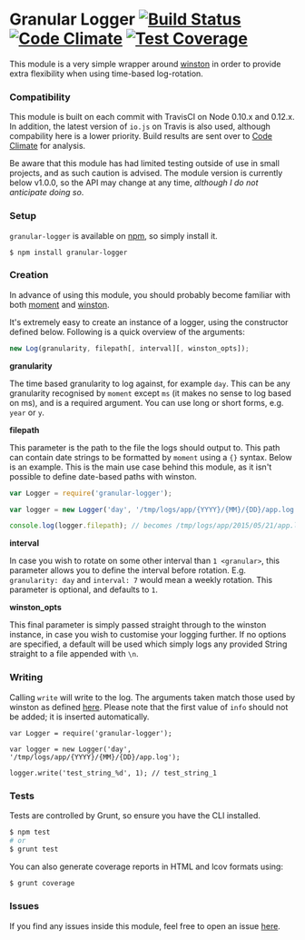 Granular Logger [![Build Status](https://travis-ci.org/iwhitfield/granular-logger.svg?branch=master)](https://travis-ci.org/iwhitfield/granular-logger) [![Code Climate](https://codeclimate.com/github/iwhitfield/granular-logger/badges/gpa.svg)](https://codeclimate.com/github/iwhitfield/granular-logger) [![Test Coverage](https://codeclimate.com/github/iwhitfield/granular-logger/badges/coverage.svg)](https://codeclimate.com/github/iwhitfield/granular-logger)
====

This module is a very simple wrapper around [winston](https://github.com/winstonjs/winston) in order to provide extra flexibility when using time-based log-rotation.

### Compatibility ###

This module is built on each commit with TravisCI on Node 0.10.x and 0.12.x. In addition, the latest version of `io.js` on Travis is also used, although compability here is a lower priority. Build results are sent over to [Code Climate](https://codeclimate.com/github/iwhitfield/granular-logger) for analysis.

Be aware that this module has had limited testing outside of use in small projects, and as such caution is advised. The module version is currently below v1.0.0, so the API may change at any time, *although I do not anticipate doing so*.

### Setup ###

`granular-logger` is available on [npm](https://www.npmjs.com/package/granular-logger), so simply install it.

```
$ npm install granular-logger
```

### Creation ###

In advance of using this module, you should probably become familiar with both [moment](http://momentjs.com) and [winston](https://github.com/winstonjs/winston).

It's extremely easy to create an instance of a logger, using the constructor defined below. Following is a quick overview of the arguments:

```javascript
new Log(granularity, filepath[, interval][, winston_opts]);
```

**granularity**

The time based granularity to log against, for example `day`. This can be any granularity recognised by `moment` except `ms` (it makes no sense to log based on ms), and is a required argument. You can use long or short forms, e.g. `year` or `y`.

**filepath**

This parameter is the path to the file the logs should output to. This path can contain date strings to be formatted by `moment` using a `{}` syntax. Below is an example. This is the main use case behind this module, as it isn't possible to define date-based paths with winston.

```javascript
var Logger = require('granular-logger');

var logger = new Logger('day', '/tmp/logs/app/{YYYY}/{MM}/{DD}/app.log');

console.log(logger.filepath); // becomes /tmp/logs/app/2015/05/21/app.log
```

**interval**

In case you wish to rotate on some other interval than `1 <granular>`, this parameter allows you to define the interval before rotation. E.g. `granularity: day` and `interval: 7` would mean a weekly rotation. This parameter is optional, and defaults to `1`.

**winston_opts**

This final parameter is simply passed straight through to the winston instance, in case you wish to customise your logging further. If no options are specified, a default will be used which simply logs any provided String straight to a file appended with `\n`.

### Writing ###

Calling `write` will write to the log. The arguments taken match those used by winston as defined [here](https://github.com/winstonjs/winston#string-interpolation). Please note that the first value of `info` should not be added; it is inserted automatically. 

```
var Logger = require('granular-logger');

var logger = new Logger('day', '/tmp/logs/app/{YYYY}/{MM}/{DD}/app.log');

logger.write('test_string_%d', 1); // test_string_1
```

### Tests

Tests are controlled by Grunt, so ensure you have the CLI installed. 

```bash
$ npm test
# or
$ grunt test
```

You can also generate coverage reports in HTML and lcov formats using:

```bash
$ grunt coverage
```

### Issues

If you find any issues inside this module, feel free to open an issue [here](https://github.com/iwhitfield/granular-logger/issues "Granular Logger Issues").